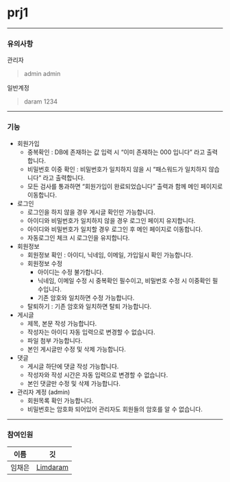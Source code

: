 # prj1

------------------
### 유의사항
 
  관리자
  > admin
  > admin
  
  일반계정
  > daram
  > 1234
 
------------------
### 기능

- 회원가입
    - 중복확인 : DB에 존재하는 값 입력 시 “이미 존재하는 000 입니다” 라고 출력합니다.
    - 비밀번호 이중 확인 : 비밀번호가 일치하지 않을 시 “패스워드가 일치하지 않습니다” 라고 출력합니다.
    - 모든 검사를 통과하면 “회원가입이 완료되었습니다” 출력과 함께 메인 페이지로 이동합니다.
- 로그인
    - 로그인을 하지 않을 경우 게시글 확인만 가능합니다.
    - 아이디와 비밀번호가 일치하지 않을 경우 로그인 페이지 유지합니다.
    - 아이디와 비밀번호가 일치할 경우 로그인 후 메인 페이지로 이동합니다.
    - 자동로그인 체크 시 로그인을 유지합니다.
- 회원정보
    - 회원정보 확인 : 아이디, 닉네임, 이메일, 가입일시 확인 가능합니다.
    - 회원정보 수정
        - 아이디는 수정 불가합니다.
        - 닉네임, 이메일 수정 시 중복확인 필수이고, 비밀번호 수정 시 이중확인 필수입니다.
        - 기존 암호와 일치하면 수정 가능합니다.
    - 탈퇴하기 : 기존 암호와 일치하면 탈퇴 가능합니다.
- 게시글
    - 제목, 본문 작성 가능합니다.
    - 작성자는 아이디 자동 입력으로 변경할 수 없습니다.
    - 파일 첨부 가능합니다.
    - 본인 게시글만 수정 및 삭제 가능합니다.
- 댓글
    - 게시글 하단에 댓글 작성 가능합니다.
    - 작성자와 작성 시간은 자동 입력으로 변경할 수 없습니다.
    - 본인 댓글만 수정 및 삭제 가능합니다.
- 관리자 계정 (admin)
    - 회원목록 확인 가능합니다.
    - 비밀번호는 암호화 되어있어 관리자도 회원들의 암호를 알 수 없습니다.

------------------
### 참여인원

이름  | 깃
-----|----
임채은 | [Limdaram](https://github.com/Limdaram)

